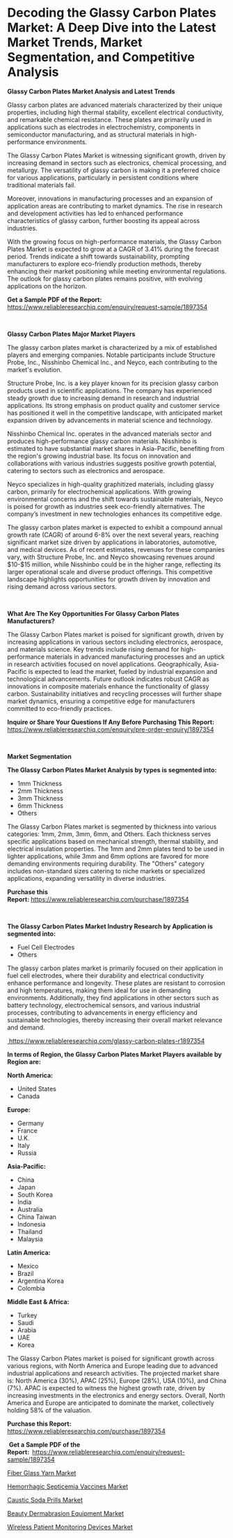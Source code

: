 <p><h1>Decoding the Glassy Carbon Plates Market: A Deep Dive into the Latest Market Trends, Market Segmentation, and Competitive Analysis</h1></p><p><strong>Glassy Carbon Plates Market Analysis and Latest Trends</strong></p>
<p><p>Glassy carbon plates are advanced materials characterized by their unique properties, including high thermal stability, excellent electrical conductivity, and remarkable chemical resistance. These plates are primarily used in applications such as electrodes in electrochemistry, components in semiconductor manufacturing, and as structural materials in high-performance environments. </p><p>The Glassy Carbon Plates Market is witnessing significant growth, driven by increasing demand in sectors such as electronics, chemical processing, and metallurgy. The versatility of glassy carbon is making it a preferred choice for various applications, particularly in persistent conditions where traditional materials fail. </p><p>Moreover, innovations in manufacturing processes and an expansion of application areas are contributing to market dynamics. The rise in research and development activities has led to enhanced performance characteristics of glassy carbon, further boosting its appeal across industries. </p><p>With the growing focus on high-performance materials, the Glassy Carbon Plates Market is expected to grow at a CAGR of 3.41% during the forecast period. Trends indicate a shift towards sustainability, prompting manufacturers to explore eco-friendly production methods, thereby enhancing their market positioning while meeting environmental regulations. The outlook for glassy carbon plates remains positive, with evolving applications on the horizon.</p></p>
<p><strong>Get a Sample PDF of the Report:&nbsp;</strong> <a href="https://www.reliableresearchiq.com/enquiry/request-sample/1897354?utm_campaign=1123&utm_medium=2&utm_source=Github&utm_content=ia&utm_term=06112024&utm_id=glassy-carbon-plates">https://www.reliableresearchiq.com/enquiry/request-sample/1897354</a></p>
<p>&nbsp;</p>
<p><strong>Glassy Carbon Plates Major Market Players</strong></p>
<p><p>The glassy carbon plates market is characterized by a mix of established players and emerging companies. Notable participants include Structure Probe, Inc., Nisshinbo Chemical Inc., and Neyco, each contributing to the market's evolution.</p><p>Structure Probe, Inc. is a key player known for its precision glassy carbon products used in scientific applications. The company has experienced steady growth due to increasing demand in research and industrial applications. Its strong emphasis on product quality and customer service has positioned it well in the competitive landscape, with anticipated market expansion driven by advancements in material science and technology.</p><p>Nisshinbo Chemical Inc. operates in the advanced materials sector and produces high-performance glassy carbon materials. Nisshinbo is estimated to have substantial market shares in Asia-Pacific, benefiting from the region's growing industrial base. Its focus on innovation and collaborations with various industries suggests positive growth potential, catering to sectors such as electronics and aerospace.</p><p>Neyco specializes in high-quality graphitized materials, including glassy carbon, primarily for electrochemical applications. With growing environmental concerns and the shift towards sustainable materials, Neyco is poised for growth as industries seek eco-friendly alternatives. The company’s investment in new technologies enhances its competitive edge.</p><p>The glassy carbon plates market is expected to exhibit a compound annual growth rate (CAGR) of around 6-8% over the next several years, reaching significant market size driven by applications in laboratories, automotive, and medical devices. As of recent estimates, revenues for these companies vary, with Structure Probe, Inc. and Neyco showcasing revenues around $10-$15 million, while Nisshinbo could be in the higher range, reflecting its larger operational scale and diverse product offerings. This competitive landscape highlights opportunities for growth driven by innovation and rising demand across various sectors.</p></p>
<p>&nbsp;</p>
<p><strong>What Are The Key Opportunities For Glassy Carbon Plates Manufacturers?</strong></p>
<p><p>The Glassy Carbon Plates market is poised for significant growth, driven by increasing applications in various sectors including electronics, aerospace, and materials science. Key trends include rising demand for high-performance materials in advanced manufacturing processes and an uptick in research activities focused on novel applications. Geographically, Asia-Pacific is expected to lead the market, fueled by industrial expansion and technological advancements. Future outlook indicates robust CAGR as innovations in composite materials enhance the functionality of glassy carbon. Sustainability initiatives and recycling processes will further shape market dynamics, ensuring a competitive edge for manufacturers committed to eco-friendly practices.</p></p>
<p><strong>Inquire or Share Your Questions If Any Before Purchasing This Report:</strong> <a href="https://www.reliableresearchiq.com/enquiry/pre-order-enquiry/1897354?utm_campaign=1123&utm_medium=2&utm_source=Github&utm_content=ia&utm_term=06112024&utm_id=glassy-carbon-plates">https://www.reliableresearchiq.com/enquiry/pre-order-enquiry/1897354</a></p>
<p>&nbsp;</p>
<p><strong>Market Segmentation</strong></p>
<p><strong>The Glassy Carbon Plates Market Analysis by types is segmented into:</strong></p>
<p><ul><li>1mm Thickness</li><li>2mm Thickness</li><li>3mm Thickness</li><li>6mm Thickness</li><li>Others</li></ul></p>
<p><p>The Glassy Carbon Plates market is segmented by thickness into various categories: 1mm, 2mm, 3mm, 6mm, and Others. Each thickness serves specific applications based on mechanical strength, thermal stability, and electrical insulation properties. The 1mm and 2mm plates tend to be used in lighter applications, while 3mm and 6mm options are favored for more demanding environments requiring durability. The "Others" category includes non-standard sizes catering to niche markets or specialized applications, expanding versatility in diverse industries.</p></p>
<p><strong>Purchase this Report:&nbsp;</strong><a href="https://www.reliableresearchiq.com/purchase/1897354?utm_campaign=1123&utm_medium=2&utm_source=Github&utm_content=ia&utm_term=06112024&utm_id=glassy-carbon-plates">https://www.reliableresearchiq.com/purchase/1897354</a></p>
<p>&nbsp;</p>
<p><strong>The Glassy Carbon Plates Market Industry Research by Application is segmented into:</strong></p>
<p><ul><li>Fuel Cell Electrodes</li><li>Others</li></ul></p>
<p><p>The glassy carbon plates market is primarily focused on their application in fuel cell electrodes, where their durability and electrical conductivity enhance performance and longevity. These plates are resistant to corrosion and high temperatures, making them ideal for use in demanding environments. Additionally, they find applications in other sectors such as battery technology, electrochemical sensors, and various industrial processes, contributing to advancements in energy efficiency and sustainable technologies, thereby increasing their overall market relevance and demand.</p></p>
<p><a href="https://www.reliableresearchiq.com/glassy-carbon-plates-r1897354?utm_campaign=1123&utm_medium=2&utm_source=Github&utm_content=ia&utm_term=06112024&utm_id=glassy-carbon-plates">&nbsp;https://www.reliableresearchiq.com/glassy-carbon-plates-r1897354</a></p>
<p><strong>In terms of Region, the Glassy Carbon Plates Market Players available by Region are:</strong></p>
<p>
    <p> <strong> North America: </strong>
        <ul>
            <li>United States</li>
            <li>Canada</li>
        </ul>
        </p> 
    <p> <strong> Europe: </strong>
        <ul>
            <li>Germany</li>
            <li>France</li>
            <li>U.K.</li>
            <li>Italy</li>
            <li>Russia</li>
        </ul>
        </p> 
    <p> <strong> Asia-Pacific: </strong>
        <ul>
            <li>China</li>
            <li>Japan</li>
            <li>South Korea</li>
            <li>India</li>
            <li>Australia</li>
            <li>China Taiwan</li>
            <li>Indonesia</li>
            <li>Thailand</li>
            <li>Malaysia</li>
        </ul>
        </p> 
    <p> <strong> Latin America: </strong>
        <ul>
            <li>Mexico</li>
            <li>Brazil</li>
            <li>Argentina Korea</li>
            <li>Colombia</li>
        </ul>
        </p> 
    <p> <strong> Middle East & Africa: </strong>
        <ul>
            <li>Turkey</li>
            <li>Saudi</li>
            <li>Arabia</li>
            <li>UAE</li>
            <li>Korea</li>
        </ul>
    </p>
    </p>
<p><p>The Glassy Carbon Plates market is poised for significant growth across various regions, with North America and Europe leading due to advanced industrial applications and research activities. The projected market share is: North America (30%), APAC (25%), Europe (28%), USA (10%), and China (7%). APAC is expected to witness the highest growth rate, driven by increasing investments in the electronics and energy sectors. Overall, North America and Europe are anticipated to dominate the market, collectively holding 58% of the valuation.</p></p>
<p><strong>Purchase this Report: </strong><a href="https://www.reliableresearchiq.com/purchase/1897354?utm_campaign=1123&utm_medium=2&utm_source=Github&utm_content=ia&utm_term=06112024&utm_id=glassy-carbon-plates">https://www.reliableresearchiq.com/purchase/1897354</a></p>
<p>&nbsp;<strong>Get a Sample PDF of the Report:&nbsp;&nbsp;</strong><a href="https://www.reliableresearchiq.com/enquiry/request-sample/1897354?utm_campaign=1123&utm_medium=2&utm_source=Github&utm_content=ia&utm_term=06112024&utm_id=glassy-carbon-plates">https://www.reliableresearchiq.com/enquiry/request-sample/1897354</a></p>
<p><strong></strong></p>
<p><p><a href="https://github.com/eleanore16mal/Market-Research-Report-List-1/blob/main/fiber-glass-yarn-market.md?utm_campaign=1123&utm_medium=2&utm_source=Github&utm_content=ia&utm_term=06112024&utm_id=glassy-carbon-plates">Fiber Glass Yarn Market</a></p><p><a href="https://www.linkedin.com/pulse/hemorrhagic-septicemia-vaccines-market-evolution-global-ysdwe?utm_campaign=1123&utm_medium=2&utm_source=Github&utm_content=ia&utm_term=06112024&utm_id=glassy-carbon-plates">Hemorrhagic Septicemia Vaccines Market</a></p><p><a href="https://github.com/brittroma9i/Market-Research-Report-List-1/blob/main/caustic-soda-prills-market.md?utm_campaign=1123&utm_medium=2&utm_source=Github&utm_content=ia&utm_term=06112024&utm_id=glassy-carbon-plates">Caustic Soda Prills Market</a></p><p><a href="https://www.linkedin.com/pulse/beauty-dermabrasion-equipment-market-evolution-future-outlook-dw5de?utm_campaign=1123&utm_medium=2&utm_source=Github&utm_content=ia&utm_term=06112024&utm_id=glassy-carbon-plates">Beauty Dermabrasion Equipment Market</a></p><p><a href="https://issuu.com/reportprime-2/docs/wireless-patient-monitoring-devices_eec49ff45d3deb?utm_campaign=1123&utm_medium=2&utm_source=Github&utm_content=ia&utm_term=06112024&utm_id=glassy-carbon-plates">Wireless Patient Monitoring Devices Market</a></p></p>